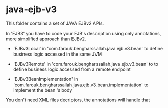 java-ejb-v3
==========================

This folder contains a set of JAVA EJBv2 APIs.

In 'EJB3' you have to code your EJB's description using only annotations, more simplified approach than EJBv2.

- 'EJBv3Local' in 'com.farouk.bengharssallah.java.ejb.v3.bean' to define business logic accessed in the same JVM
- 'EJBv3Remote' in 'com.farouk.bengharssallah.java.ejb.v3.bean' to to define business logic accessed  from a remote endpoint

- 'EJBv3BeanImplementation' in 'com.farouk.bengharssallah.java.ejb.v3.bean.implementation' to implement the bean 's body

You don't need XML files decriptors, the annotations will handle that

